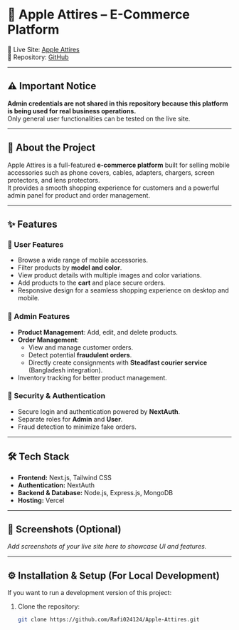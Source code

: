 # 📱 Apple Attires – E-Commerce Platform

🚀 Live Site: [Apple Attires](https://appleattires.vercel.app/)  
📂 Repository: [GitHub](https://github.com/Rafi024124/Apple-Attires)  

---

## ⚠️ Important Notice
**Admin credentials are not shared in this repository because this platform is being used for real business operations.**  
Only general user functionalities can be tested on the live site.

---

## 🛒 About the Project
Apple Attires is a full-featured **e-commerce platform** built for selling mobile accessories such as phone covers, cables, adapters, chargers, screen protectors, and lens protectors.  
It provides a smooth shopping experience for customers and a powerful admin panel for product and order management.  

---

## ✨ Features

### 🔹 User Features
- Browse a wide range of mobile accessories.
- Filter products by **model and color**.
- View product details with multiple images and color variations.
- Add products to the **cart** and place secure orders.
- Responsive design for a seamless shopping experience on desktop and mobile.

### 🔹 Admin Features
- **Product Management**: Add, edit, and delete products.
- **Order Management**:
  - View and manage customer orders.
  - Detect potential **fraudulent orders**.
  - Directly create consignments with **Steadfast courier service** (Bangladesh integration).
- Inventory tracking for better product management.

### 🔹 Security & Authentication
- Secure login and authentication powered by **NextAuth**.
- Separate roles for **Admin** and **User**.
- Fraud detection to minimize fake orders.

---

## 🛠️ Tech Stack
- **Frontend:** Next.js, Tailwind CSS  
- **Authentication:** NextAuth  
- **Backend & Database:** Node.js, Express.js, MongoDB  
- **Hosting:** Vercel  

---

## 📸 Screenshots (Optional)
_Add screenshots of your live site here to showcase UI and features._

---

## ⚙️ Installation & Setup (For Local Development)
If you want to run a development version of this project:

1. Clone the repository:
   ```bash
   git clone https://github.com/Rafi024124/Apple-Attires.git
